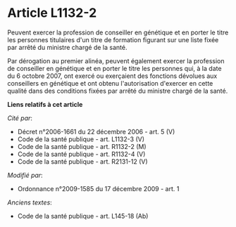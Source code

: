 # Article L1132-2

Peuvent exercer la profession de conseiller en génétique et en porter le titre les personnes titulaires d'un titre de
formation figurant sur une liste fixée par arrêté du ministre chargé de la santé. 

Par dérogation au premier alinéa, peuvent également exercer la profession de conseiller en génétique et en porter le titre
les personnes qui, à la date du 6 octobre 2007, ont exercé ou exerçaient des fonctions dévolues aux conseillers en génétique
et ont obtenu l'autorisation d'exercer en cette qualité dans des conditions fixées par arrêté du ministre chargé de la santé.

**Liens relatifs à cet article**

_Cité par_:

  - Décret n°2006-1661 du 22 décembre 2006 - art. 5 (V)
  - Code de la santé publique - art. L1132-3 (V)
  - Code de la santé publique - art. R1132-2 (M)
  - Code de la santé publique - art. R1132-4 (V)
  - Code de la santé publique - art. R2131-12 (V)

_Modifié par_:

  - Ordonnance n°2009-1585 du 17 décembre 2009 - art. 1

_Anciens textes_:

  - Code de la santé publique - art. L145-18 (Ab)
